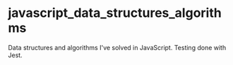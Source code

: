 # javascript_data_structures_algorithms
Data structures and algorithms I've solved in JavaScript. Testing done with Jest.

